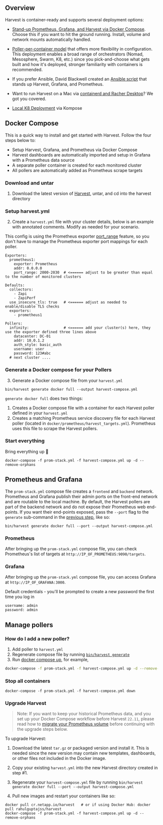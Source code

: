## Overview

Harvest is container-ready and supports several deployment options:

- [Stand-up Prometheus, Grafana, and Harvest via Docker Compose](#docker-compose). Choose this if
  you want to hit the ground running. Install, volume and network mounts automatically handled.

- [Poller-per-container model](https://github.com/NetApp/harvest/tree/main/docker/onePollerPerContainer) that offers
  more flexibility in configuration. This deployment enables a broad range of orchestrators (Nomad, Mesosphere, Swarm,
  K8, etc.) since you pick-and-choose what gets built and how it's deployed, stronger familiarity with containers is
  recommended.

- If you prefer Ansible, David Blackwell created
  an [Ansible script](https://netapp.io/2021/05/21/monitor-all-of-your-ontap-clusters-with-harvest-easy-mode/) that
  stands up Harvest, Grafana, and Prometheus.

- Want to run Harvest on a Mac
  via [containerd and Racher Desktop](https://github.com/NetApp/harvest/tree/main/docker/containerd)? We got you
  covered.

- [Local K8 Deployment](https://github.com/NetApp/harvest/blob/main/docker/k8/README.md) via Kompose

## Docker Compose

This is a quick way to install and get started with Harvest. Follow the four steps below to:

- Setup Harvest, Grafana, and Prometheus via Docker Compose
- Harvest dashboards are automatically imported and setup in Grafana with a Prometheus data source
- A separate poller container is created for each monitored cluster
- All pollers are automatically added as Prometheus scrape targets

### Download and untar

1. Download the latest version of [Harvest](https://github.com/NetApp/harvest#installation), untar, and cd into the
   harvest directory

### Setup harvest.yml

2. Create a `harvest.yml` file with your cluster details, below is an example with annotated comments. Modify as needed
   for your scenario.

This config is using the Prometheus
exporter [port_range](../prometheus-exporter.md#port_range)
feature, so you don't have to manage the Prometheus exporter port mappings for each poller.

```
Exporters:
  prometheus1:
    exporter: Prometheus
    addr: 0.0.0.0
    port_range: 2000-2030  # <====== adjust to be greater than equal to the number of monitored clusters

Defaults:
  collectors:
    - Zapi
    - ZapiPerf
  use_insecure_tls: true   # <====== adjust as needed to enable/disable TLS checks 
  exporters:
    - prometheus1

Pollers:
  infinity:                # <====== add your cluster(s) here, they use the exporter defined three lines above
    datacenter: DC-01
    addr: 10.0.1.2
    auth_style: basic_auth
    username: user
    password: 123#abc
  # next cluster ....  
```

### Generate a Docker compose for your Pollers

3. Generate a Docker compose file from your `harvest.yml`

```
bin/harvest generate docker full --output harvest-compose.yml
```

`generate docker full` does two things:

1. Creates a Docker compose file with a container for each Harvest poller defined in your `harvest.yml`
2. Creates a matching Prometheus service discovery file for each Harvest poller (located
   in `docker/prometheus/harvest_targets.yml`). Prometheus uses this file to scrape the Harvest pollers.

### Start everything

Bring everything up :rocket:

```
docker-compose -f prom-stack.yml -f harvest-compose.yml up -d --remove-orphans
```

## Prometheus and Grafana

The `prom-stack.yml` compose file creates a `frontend` and `backend` network. Prometheus and Grafana publish their admin
ports on the front-end network and are routable to the local machine. By default, the Harvest pollers are part of the
backend network and do not expose their Prometheus web end-points. If you want their end-points exposed, pass
the `--port` flag to the `generate` sub-command in the [previous step](#generate-a-docker-compose-for-your-pollers),
like so:

```
bin/harvest generate docker full --port --output harvest-compose.yml
```


### Prometheus

After bringing up the `prom-stack.yml` compose file, you can check Prometheus's list of targets
at `http://IP_OF_PROMETHEUS:9090/targets`.

### Grafana

After bringing up the `prom-stack.yml` compose file, you can access Grafana at `http://IP_OF_GRAFANA:3000`.

Default credentials - you'll be prompted to create a new password the first time you log in

```
username: admin
password: admin
```

## Manage pollers

### How do I add a new poller?

1. Add poller to `harvest.yml`
2. Regenerate compose file by running [`bin/harvest generate`](#generate-a-docker-compose-for-your-pollers)
3. Run [docker compose up](#start-everything), for example, 
```bash
docker-compose -f prom-stack.yml -f harvest-compose.yml up -d --remove-orphans
```

### Stop all containers

```
docker-compose -f prom-stack.yml -f harvest-compose.yml down
```

### Upgrade Harvest

> Note: If you want to keep your historical Prometheus data, and you set up your Docker Compose workflow before
> Harvest `22.11`, please read how
> to [migrate your Prometheus volume](https://github.com/NetApp/harvest/blob/main/docs/MigratePrometheusDocker.md)
> before continuing with the upgrade steps below.

To upgrade Harvest:

1. Download the latest `tar.gz` or packaged version and install it.
   This is needed since the new version may contain new templates, dashboards, or other files not included in the Docker
   image.

2. Copy your existing `harvest.yml` into the new Harvest directory created in step #1.

3. Regenerate your `harvest-compose.yml` file by
   running `bin/harvest generate docker full --port --output harvest-compose.yml`

4. Pull new images and restart your containers like so:

```
docker pull cr.netapp.io/harvest   # or if using Docker Hub: docker pull rahulguptajss/harvest
docker-compose -f prom-stack.yml -f harvest-compose.yml up -d --remove-orphans
```

